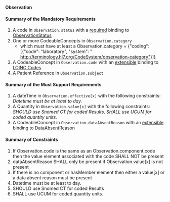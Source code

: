 **Observation**

#### Summary of the Mandatory Requirements
1.  A  code  in `Observation.status`
with a [required](http://hl7.org/fhir/R4/terminologies.html#required)
 binding to [ObservationStatus](http://hl7.org/fhir/ValueSet/observation-status)
1. One or more  CodeableConcepts  in `Observation.category`
   - which must have at least a Observation.category = {"coding": [{"code": "laboratory", "system": "	http://terminology.hl7.org/CodeSystem/observation-category"}]}
1.  A  CodeableConcept  in `Observation.code`
with an [extensible](http://hl7.org/fhir/R4/terminologies.html#extensible)
 binding to [LOINC Codes](http://hl7.org/fhir/ValueSet/observation-codes)
1.  A Patient Reference  in `Observation.subject`

#### Summary of the Must Support Requirements
1.  A  dateTime  in `Observation.effective[x]`
 with the following constraints: *Datetime must be at least to day.*
1.  A  Quantity  in `Observation.value[x]`
 with the following constraints: *SHOULD use Snomed CT for coded Results, SHALL use UCUM for coded quantity units.*
1.  A  CodeableConcept  in `Observation.dataAbsentReason`
with an [extensible](http://hl7.org/fhir/R4/terminologies.html#extensible)
 binding to [DataAbsentReason](http://hl7.org/fhir/ValueSet/data-absent-reason)

#### Summary of Constraints
1. If Observation.code is the same as an Observation.component.code then the value element associated with the code SHALL NOT be present
1. dataAbsentReason SHALL only be present if Observation.value[x] is not present
1. If there is no component or hasMember element then either a value[x] or a data absent reason must be present
1. Datetime must be at least to day.
1. SHOULD use Snomed CT for coded Results
1. SHALL use UCUM for coded quantity units.
